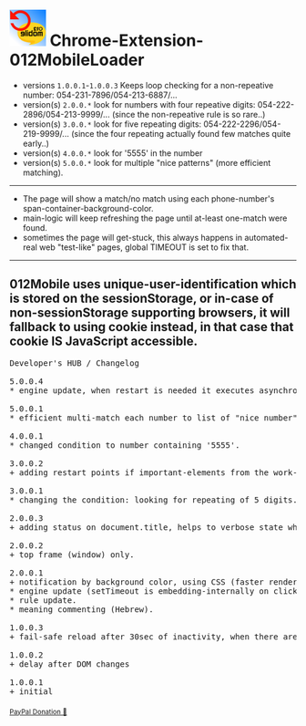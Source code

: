 <h1> <img src="resources/icon.png" height="64" width="64"/> Chrome-Extension-012MobileLoader</h1>

- versions   <code>1.0.0.1</code>-<code>1.0.0.3</code> Keeps loop checking for a non-repeative number: 054-231-7896/054-213-6887/...
- version(s) <code>2.0.0.*</code> look for numbers with four repeative digits: 054-222-2896/054-213-9999/... (since the non-repeative rule is so rare..)
- version(s) <code>3.0.0.*</code> look for five repeating digits: 054-222-2296/054-219-9999/... (since the four repeating actually found few matches quite early..)
- version(s) <code>4.0.0.*</code> look for '5555' in the number
- version(s) <code>5.0.0.*</code> look for multiple "nice patterns" (more efficient matching).

<hr/>

- The page will show a match/no match using each phone-number's span-container-background-color.
- main-logic will keep refreshing the page until at-least one-match were found.
- sometimes the page will get-stuck, this always happens in automated-real web "test-like" pages, global TIMEOUT is set to fix that.

<hr/>

<h2>012Mobile uses unique-user-identification which is stored on the sessionStorage,
or in-case of non-sessionStorage supporting browsers, it will fallback to using cookie instead,
in that case that cookie IS JavaScript accessible.</h2>

<pre>
Developer's HUB / Changelog

5.0.0.4
* engine update, when restart is needed it executes asynchronously, with engine-processing stop.

5.0.0.1
* efficient multi-match each number to list of "nice number" patterns, instead of single one (logic upgrade).

4.0.0.1
* changed condition to number containing '5555'.

3.0.0.2
+ adding restart points if important-elements from the work-phase are missing.

3.0.0.1
* changing the condition: looking for repeating of 5 digits.. 054-444-4123

2.0.0.3
+ adding status on document.title, helps to verbose state when window is minimized.

2.0.0.2
+ top frame (window) only.

2.0.0.1
+ notification by background color, using CSS (faster rendering).
* engine update (setTimeout is embedding-internally on click-emulation method(s), and on DOM-related-method(s), just a wrap).
* rule update.
* meaning commenting (Hebrew).

1.0.0.3
+ fail-safe reload after 30sec of inactivity, when there are no "nice numbers" found..

1.0.0.2
+ delay after DOM changes

1.0.0.1
+ initial
</pre>

<sub><a target="_blank" href="https://www.paypal.com/cgi-bin/webscr?cmd=_donations&amp;business=7994YX29444PA&amp;lc=US&amp;item_name=Elad%20Karako&amp;item_number=stackoverflow%2dcoffee%2dicon&amp;amount=0%2e50&amp;currency_code=USD&amp;bn=PP%2dDonationsBF%3abtn_donateCC_LG%2egif%3aNonHosted" rel="nofollow">PayPal Donation 🙏︎</a></sub>
